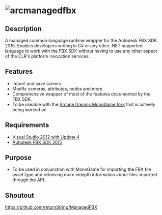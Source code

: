 ![arcmanagedfbx](http://i.imgur.com/br4KwNr.png)
====
## Description
A managed common-language runtime wrapper for the Autodesk FBX SDK 2015. Enables developers writing in C# or any other .NET supported language to work with the FBX SDK without having to use any other aspect of the CLR's platform invocation services.

## Features
* Import and save scenes
* Modify cameras, attributes, nodes and more.
* Comprehensive wrapper of most of the features documented by the FBX SDK.
* To be useable with the [Arcane Dreams MonoGame fork](https://github.com/arcanedreams/MonoGame) that is actively being worked on.

## Requirements
* [Visual Studio 2012 with Update 4](http://www.microsoft.com/en-gb/download/details.aspx?id=39305)
* [Autodesk FBX SDK 2015](http://usa.autodesk.com/adsk/servlet/pc/item?siteID=123112&id=10775847)

## Purpose
* To be used in conjunction with MonoGame for importing the FBX file asset type and retrieving more indepth information about files imported through the API.

## Shoutout
https://github.com/returnString/ManagedFBX
